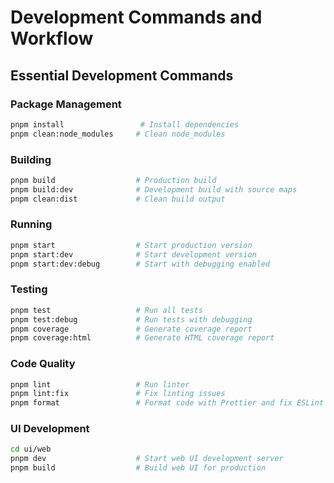 # Development Commands and Workflow

## Essential Development Commands

### Package Management

```bash
pnpm install                 # Install dependencies
pnpm clean:node_modules     # Clean node_modules
```

### Building

```bash
pnpm build                  # Production build
pnpm build:dev              # Development build with source maps
pnpm clean:dist             # Clean build output
```

### Running

```bash
pnpm start                  # Start production version
pnpm start:dev              # Start development version
pnpm start:dev:debug        # Start with debugging enabled
```

### Testing

```bash
pnpm test                   # Run all tests
pnpm test:debug             # Run tests with debugging
pnpm coverage               # Generate coverage report
pnpm coverage:html          # Generate HTML coverage report
```

### Code Quality

```bash
pnpm lint                   # Run linter
pnpm lint:fix               # Fix linting issues
pnpm format                 # Format code with Prettier and fix ESLint issues
```

### UI Development

```bash
cd ui/web
pnpm dev                    # Start web UI development server
pnpm build                  # Build web UI for production
```
